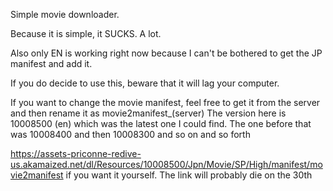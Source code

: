 Simple movie downloader. 

Because it is simple, it SUCKS. A lot.

 Also only EN is working right now because I can't be bothered to get the JP manifest and add it.

If you do decide to use this, beware that it will lag your computer. 

If you want to change the movie manifest, feel free to get it from the server and then rename it as movie2manifest_(server)
The version here is 10008500 (en) which was the latest one I could find. The one before that was 10008400 and then 10008300 and so on and so forth

https://assets-priconne-redive-us.akamaized.net/dl/Resources/10008500/Jpn/Movie/SP/High/manifest/movie2manifest if you want it yourself. The link will probably die on the 30th